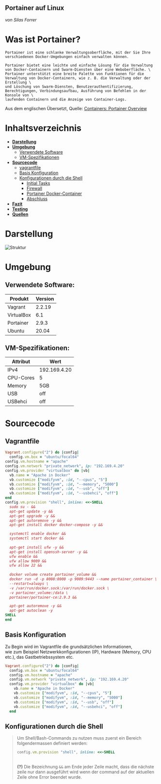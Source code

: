 ## Portainer auf Linux
*von Silas Forrer*

# Was ist Portainer?
    Portainer ist eine schlanke Verwaltungsoberfläche, mit der Sie Ihre verschiedenen Docker-Umgebungen einfach verwalten können.

    Portainer bietet eine leichte und einfache Lösung für die Verwaltung von Docker-Containern und Swarm-Diensten über eine Weboberfläche. \
    Portainer unterstützt eine breite Palette von Funktionen für die Verwaltung von Docker-Containern, wie z. B. die Verwaltung oder der Erstellung \
    und Löschung von Swarm-Diensten, Benutzerauthentifizierung, Berechtigungen, Verbindungsaufbau, Ausführung von Befehlen in der Konsole von \
    laufenden Containern und die Anzeige von Container-Logs.

Aus dem englischen Übersetzt, Quelle: [Containers: Portainer Overview](https://betterprogramming.pub/portainer-review-382575dabb76)


# Inhaltsverzeichnis

- **[Darstellung](#Darstellung)**
- **[Umgebung](#Umgebung)**
  - [Verwendete Software](#verwendete-software)
  - [VM-Spezifikationen](#vm-spezifikationen)
- **[Sourcecode](#Sourcecode)**
  - [vagrantfile](#vagrantfile)
  - [Basis Konfiguration](#basis-konfiguration)
  - [Konfigurationen durch die Shell](#konfigurationen-durch-die-shell)
    - [Initial Tasks](#initial-tasks)
    - [Firewall](#firewall)
    - [Portainer Docker-Container](#portainer-docker-container)
    - [Abschluss](#abschluss)
- **[Fazit](#Fazit)**
- **[Testing](#Testing)**
- **[Quellen](#Quellen)**

# Darstellung

![Struktur](images/umgebung.png)

# Umgebung
## Verwendete Software:

| **Produkt** | **Version** |
----------|----------
| Vagrant | 2.2.19 |
| VirtualBox | 6.1 |
| Portainer | 2.9.3 |
| Ubuntu | 20.04 |
  
## VM-Spezifikationen:

| **Attribut** | **Wert** |
-------|---------------
| IPv4 | 192.169.4.20 |
| CPU-Cores | 5 |
| Memory | 5GB |
| USB | off |
| USBehci | off |

# Sourcecode

## Vagrantfile

```ruby
Vagrant.configure("2") do |config|
  config.vm.box = "ubuntu/focal64"
config.vm.hostname = "apache"
config.vm.network "private_network", ip: "192.169.4.20"
config.vm.provider "virtualbox" do |vb|
  vb.name = "Apache in Docker"
  vb.customize ["modifyvm", :id, "--cpus", "5"]
  vb.customize ["modifyvm", :id, "--memory", "5000"]
  vb.customize ["modifyvm", :id, "--usb", "off"]
  vb.customize ["modifyvm", :id, "--usbehci", "off"]
end
config.vm.provision "shell", inline: <<-SHELL
  sudo su - &&
  apt-get update -y &&
  apt-get upgrade -y && 
  apt-get autoremove -y &&
  apt-get install docker docker-compose -y &&

  systemctl enable docker &&
  systemctl start docker &&
  
  apt-get install ufw -y &&
  apt-get install openssh-server -y &&
  ufw enable &&
  ufw allow 9009 &&
  ufw allow 22 &&
  
  docker volume create portainer_volume &&
  docker run -d -p 8008:8000 -p 9009:9443 --name portainer_container \
  --restart=always \
  -v /var/run/docker.sock:/var/run/docker.sock \
  -v portainer_volume:/data \
  portainer/portainer-ce:2.9.3 &&

  apt-get autoremove -y &&
  apt-get autoclean -y
SHELL
end
```

## Basis Konfiguration

Zu Begin wird im Vagrantfile die grundsätzlichen Informationen, \
wie zum Beispiel Netzwerkkonfigurationen (IP), Hardware (Memory, CPU etc.), das Gastbetriebssystem etc.

```ruby
Vagrant.configure("2") do |config|
  config.vm.box = "ubuntu/focal64"
  config.vm.hostname = "apache"
  config.vm.network "private_network", ip: "192.169.4.20"
  config.vm.provider "virtualbox" do |vb|
    vb.name = "Apache in Docker"
    vb.customize ["modifyvm", :id, "--cpus", "5"]
    vb.customize ["modifyvm", :id, "--memory", "5000"]
    vb.customize ["modifyvm", :id, "--usb", "off"]
    vb.customize ["modifyvm", :id, "--usbehci", "off"]
  end
```

## Konfigurationen durch die Shell
> Um Shell/Bash-Commands zu nutzen muss zuerst ein Bereich folgendermassen definiert werden:
> ```ruby
> config.vm.provision "shell", inline: <<-SHELL
> ```
> \
> **(?)** Die Bezeichnung `&&` am Ende jeder Zeile macht, 
> dass die nächste zeile nur dann ausgeführt wird wenn der command auf der aktuellen Zeile ohne Error beendet wurde.
